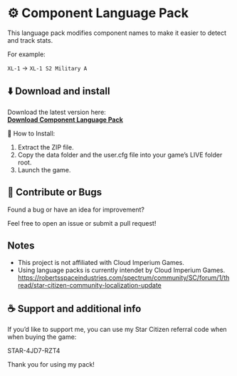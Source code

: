 # ⚙️ Component Language Pack

This language pack modifies component names to make it easier to detect and track stats.

For example:

`XL-1` → `XL-1 S2 Military A`

## ⬇️ Download and install

Download the latest version here:  
[**Download Component Language Pack**](https://github.com/ExoAE/ScCompLangPack/archive/refs/heads/main.zip)

🔧 How to Install:

1. Extract the ZIP file.
2. Copy the data folder and the user.cfg file into your game’s LIVE folder root.
3. Launch the game.

## 🚧 Contribute or Bugs

Found a bug or have an idea for improvement?

Feel free to open an issue or submit a pull request!

## Notes

- This project is not affiliated with Cloud Imperium Games.
- Using language packs is currently intendet by Cloud Imperium Games. 
https://robertsspaceindustries.com/spectrum/community/SC/forum/1/thread/star-citizen-community-localization-update

## ☕ Support and additional info

If you’d like to support me, you can use my Star Citizen referral code when when buying the game:

STAR-4JD7-RZT4

Thank you for using my pack!
